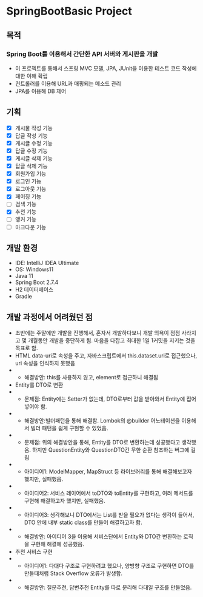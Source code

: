 # SpringBootBasic Project
## 목적
###  Spring Boot를 이용해서 간단한 API 서버와 게시판을 개발 
* 이 프로젝트를 통해서 스프링 MVC 모델, JPA, JUnit을 이용한 테스트 코드 작성에 대한 이해 확립
* 컨트롤러를 이용해 URL과 매핑되는 메소드 관리
* JPA를 이용해 DB 제어

## 기획
* [x] 게시물 작성 기능
* [x] 답글 작성 기능
* [x] 게시글 수정 기능
* [x] 답글 수정 기능
* [x] 게시글 삭제 기능
* [x] 답글 삭제 기능
* [x] 회원가입 기능
* [x] 로그인 기능
* [x] 로그아웃 기능
* [x] 페이징 기능
* [ ] 검색 기능
* [x] 추천 기능
* [ ] 앵커 기능
* [ ] 마크다운 기능

## 개발 환경
- IDE: IntelliJ IDEA Ultimate
- OS: Windows11
- Java 11
- Spring Boot 2.7.4
- H2 데이터베이스
- Gradle

## 개발 과정에서 어려웠던 점
* 초반에는 주말에만 개발을 진행해서, 혼자서 개발하다보니 개발 의욕이 점점 사라지고 몇 개월동안 개발을 중단하게 됨. 마음을 다잡고 최대한 1일 1커밋을 지키는 것을 목표로 함.
* HTML data-uri로 속성을 주고, 자바스크립트에서 this.dataset.uri로 접근했으나, uri 속성을 인식하지 못했음
* * 해결방안: this를 사용하지 않고, element로 접근하니 해결됨
* Entity를 DTO로 변환
* * 문제점: Entity에는 Setter가 없는데, DTO로부터 값을 받아와서 Entity에 집어 넣어야 함.
* * 해결방안:빌더패턴을 통해 해결함. Lombok의 @builder 어노테이션을 이용해서 빌더 패턴을 쉽게 구현할 수 있었음.
* * 문제점: 위의 해결방안을 통해, Entity를 DTO로 변환하는데 성공했다고 생각했음. 하지만 QuestionEntity와 QuestionDTO간 무한 순환 참조하는 버그에 걸림
* * 아이디어1: ModelMapper, MapStruct 등 라이브러리를 통해 해결해보고자 했지만, 실패했음.
* * 아이디어2: 서비스 레이어에서 toDTO와 toEntity를 구현하고, 여러 메서드를 구현해 해결하고자 했지만, 실패했음.
* * 아이디어3: 생각해보니 DTO에서는 List<AnswerDTO>를 받을 필요가 없다는 생각이 들어서, DTO 안에 내부 static class를 만들어 해결하고자 함.  
* * 해결방안: 아이디어 3을 이용해 서비스단에서 Entity와 DTO간 변환하는 로직을 구현해 해결에 성공했음.
* 추천 서비스 구현
* * 아이디어1: 다대다 구조로 구현하려고 했으나, 양방향 구조로 구현하면 DTO를 만들때처럼 Stack Overflow 오류가 발생함.
* * 해결방안: 질문추천, 답변추천 Entity를 따로 분리해 다대일 구조를 만들었음.